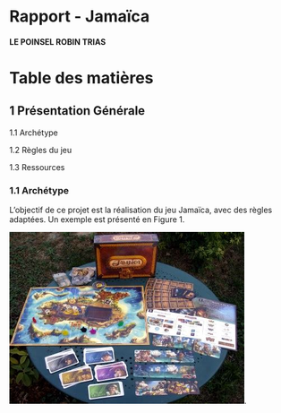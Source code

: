 # Rapport - Jamaïca
#### LE POINSEL ROBIN TRIAS


# Table des matières
## 1 Présentation Générale

1.1 Archétype 

1.2 Règles du jeu 

1.3 Ressources 


### 1.1 Archétype 
L’objectif de ce projet est la réalisation du jeu Jamaïca, avec des règles adaptées. Un exemple est présenté en Figure 1.

![Image Jeu Jamaica](rapport/images/th.jpg "Images Jamaïca").
